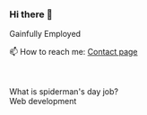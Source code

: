 ### Hi there 👋

Gainfully Employed

📫 How to reach me: [Contact page](https://amrit.blog/contact)

<br>
<br>
What is spiderman's day job? <br>Web development
